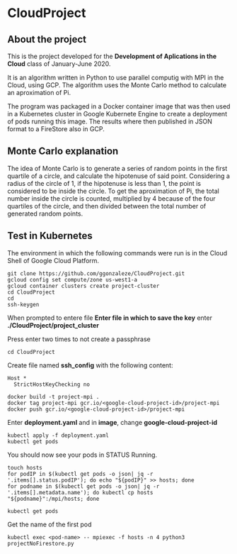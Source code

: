 # CloudProject
About the project
----------------------
This is the project developed for the **Development of Aplications in the Cloud** class of January-June 2020.
<p>It is an algorithm written in Python to use parallel computig with MPI in the Cloud, using GCP. The algorithm uses the Monte Carlo method to calculate an aproximation of Pi.
<p>The program was packaged in a Docker container image that was then used in a Kubernetes cluster in Google Kubernete Engine to create a deployment of pods running this image. The results where then published in JSON format to a FireStore also in GCP.

Monte Carlo explanation
-------------------------
<p>The idea of Monte Carlo is to generate a series of random points in the first quartile of a circle, and calculate the hipotenuse of said point. Considering a radius of the circle of 1, if the hipotenuse is less than 1, the point is considered to be inside the circle. To get the aproximation of Pi, the total number inside the circle is counted, multiplied by 4 because of the four quartiles of the circle, and then divided between the total number of generated random points. 
  
Test in Kubernetes
--------------------
<p>The environment in which the following commands were run is in the Cloud Shell of Google Cloud Platform.
  
```
git clone https://github.com/ggonzaleze/CloudProject.git
gcloud config set compute/zone us-west1-a
gcloud container clusters create project-cluster
cd CloudProject
cd
ssh-keygen
```

When prompted to entere file **Enter file in which to save the key** enter **./CloudProject/project_cluster**
<p>Press enter two times to not create a passphrase
  
```
cd CloudProject
```

Create file named **ssh_config** with the following content:

```
Host *    
  StrictHostKeyChecking no
```

```
docker build -t project-mpi .
docker tag project-mpi gcr.io/<google-cloud-project-id>/project-mpi
docker push gcr.io/<google-cloud-project-id>/project-mpi
```
Enter **deployment.yaml** and in **image**, change **google-cloud-project-id**

```
kubectl apply -f deployment.yaml
kubectl get pods
```

You should now see your pods in STATUS Running.

```
touch hosts
for podIP in $(kubectl get pods -o json| jq -r '.items[].status.podIP'); do echo "${podIP}" >> hosts; done
for podname in $(kubectl get pods -o json| jq -r '.items[].metadata.name'); do kubectl cp hosts "${podname}":/mpi/hosts; done
```

```
kubectl get pods
```

Get the name of the first pod

```
kubectl exec <pod-name> -- mpiexec -f hosts -n 4 python3 projectNoFirestore.py
```
